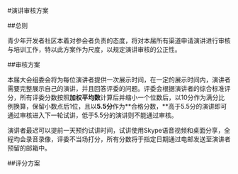 #演讲审核方案

##总则

青少年开发者社区本着对参会者负责的态度，将对本届所有渠道申请演讲进行审核与培训工作，特以此方案作为尺度，以规定演讲审核的公正性。

##审核方案

本届大会组委会将为每位演讲者提供一次展示时间，在一定的展示时间内，演讲者需要完整展示自己的演讲，并且回答评委的问题。评委会根据演讲者的综合标准评分，所有评委分数按照**加权平均数**计算后并缩小一个位数后，以10分作为满分比例换算，保留小数点后1位，且以**5.5分**作为**合格分数，**高于5.5分的演讲即可通过审核进入下一轮试讲，低于5.5分的演讲则不能通过审核。

演讲者最迟可以提前一天预约试讲时间，试讲使用Skype语音视频和桌面分享，全程均会录音录像，评委不当场打分，所有分数将于指定日期通过电邮发送至演讲者预留的邮箱中。

##评分方案

